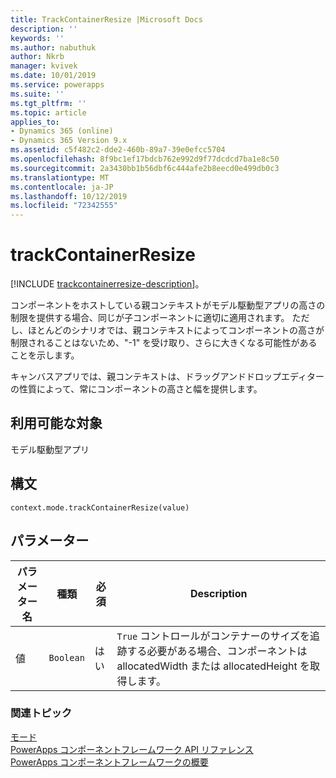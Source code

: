 ```yaml
---
title: TrackContainerResize |Microsoft Docs
description: ''
keywords: ''
ms.author: nabuthuk
author: Nkrb
manager: kvivek
ms.date: 10/01/2019
ms.service: powerapps
ms.suite: ''
ms.tgt_pltfrm: ''
ms.topic: article
applies_to:
- Dynamics 365 (online)
- Dynamics 365 Version 9.x
ms.assetid: c5f482c2-dde2-460b-89a7-39e0efcc5704
ms.openlocfilehash: 8f9bc1ef17bdcb762e992d9f77dcdcd7ba1e8c50
ms.sourcegitcommit: 2a3430bb1b56dbf6c444afe2b8eecd0e499db0c3
ms.translationtype: MT
ms.contentlocale: ja-JP
ms.lasthandoff: 10/12/2019
ms.locfileid: "72342555"
---
```

# <a name="trackcontainerresize"></a>trackContainerResize

[!INCLUDE [trackcontainerresize-description](includes/trackcontainerresize-description.md)]。

コンポーネントをホストしている親コンテキストがモデル駆動型アプリの高さの制限を提供する場合、同じが子コンポーネントに適切に適用されます。 ただし、ほとんどのシナリオでは、親コンテキストによってコンポーネントの高さが制限されることはないため、"-1" を受け取り、さらに大きくなる可能性があることを示します。

キャンバスアプリでは、親コンテキストは、ドラッグアンドドロップエディターの性質によって、常にコンポーネントの高さと幅を提供します。

## <a name="available-for"></a>利用可能な対象 

モデル駆動型アプリ

## <a name="syntax"></a>構文

`context.mode.trackContainerResize(value)`

## <a name="parameters"></a>パラメーター

| パラメーター名|種類|必須|Description|
| ------------- |----|--------|-----------|
|値|`Boolean`|はい|`True` コントロールがコンテナーのサイズを追跡する必要がある場合、コンポーネントは allocatedWidth または allocatedHeight を取得します。|


### <a name="related-topics"></a>関連トピック

[モード](../mode.md)<br/>
[PowerApps コンポーネントフレームワーク API リファレンス](../../reference/index.md)<br/>
[PowerApps コンポーネントフレームワークの概要](../../overview.md)
